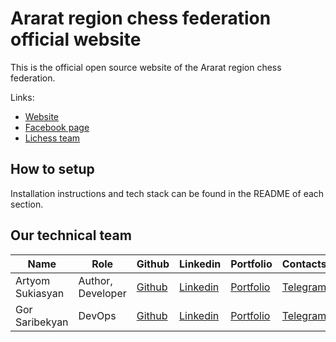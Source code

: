 # Ararat region chess federation official website

This is the official open source website of the Ararat region chess federation.

Links:
- [Website](https://ararat.chessnews.am/)
- [Facebook page](https://www.facebook.com/araratchessfed/)
- [Lichess team](https://lichess.org/team/wDWVDihn)

## How to setup
Installation instructions and tech stack can be found in the README of each section.

## Our technical team
| Name               | Role     | Github                                           | Linkedin                                                       | Portfolio                 | Contacts              |Other                                     | 
|--------------------|----------|--------------------------------------------------|----------------------------------------------------------------|---------------------------------------------|---------------------------|------------------------|
| Artyom Sukiasyan   | Author, Developer| [Github](https://github.com/ArtyomSukiasyan/)    | [Linkedin](https://www.linkedin.com/in/artyomsukiasyan/)       |[Portfolio](https://devchessplayer.com/) | [Telegram](https://t.me/artyom1401) |  [Lichess](https://lichess.org/@/artiom1401) | 
| Gor Saribekyan     | DevOps   | [Github](https://github.com/gorsaribekyan)       | [Linkedin](https://www.linkedin.com/in/gor-saribekyan-272b61229)| [Portfolio](https://devopsgor.am/)      | [Telegram](https://t.me/d0tfl0w)    | –                                           | 
